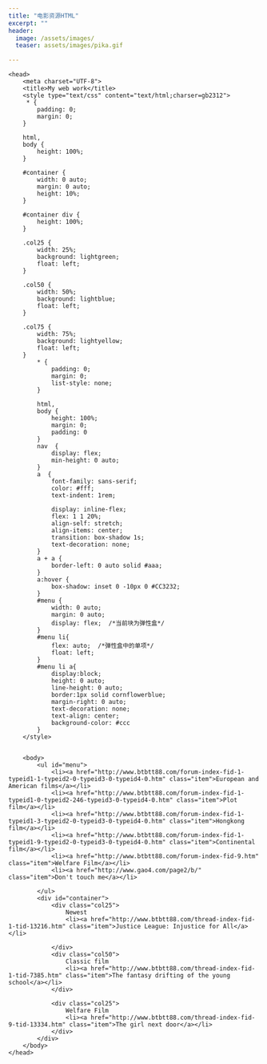 ```yaml
---
title: "电影资源HTML"
excerpt: ""
header:
  image: /assets/images/
  teaser: assets/images/pika.gif

---
```

<html lang="zh-cn">

    <head>
        <meta charset="UTF-8">
        <title>My web work</title>
        <style type="text/css" content="text/html;charser=gb2312">
		 * {
            padding: 0;
            margin: 0;
        }

        html,
        body {
            height: 100%;
        }

        #container {
            width: 0 auto;
            margin: 0 auto;
            height: 10%;
        }

        #container div {
            height: 100%;
        }

        .col25 {
            width: 25%;
            background: lightgreen;
            float: left;
        }

        .col50 {
            width: 50%;
            background: lightblue;
            float: left;
        }

        .col75 {
            width: 75%;
            background: lightyellow;
            float: left;
        }
            * {
                padding: 0;
                margin: 0;
                list-style: none;
            }
            
            html,
            body {
                height: 100%;
				margin: 0;
				padding: 0
            }
            nav  {
				display: flex;
				min-height: 0 auto;
			}
			a  {
				font-family: sans-serif;
				color: #fff;
				text-indent: 1rem;
				
				display: inline-flex;
				flex: 1 1 20%;
				align-self: stretch;
				align-items: center;
				transition: box-shadow 1s;
				text-decoration: none;
			}
			a + a {
				border-left: 0 auto solid #aaa;
			}
			a:hover {
				box-shadow: inset 0 -10px 0 #CC3232;
			}
            #menu {
                width: 0 auto;
                margin: 0 auto;
                display: flex;  /*当前块为弹性盒*/
            }
            #menu li{
                flex: auto;  /*弹性盒中的单项*/
                float: left;
            }
            #menu li a{
                display:block;
                height: 0 auto;
                line-height: 0 auto;
                border:1px solid cornflowerblue;
                margin-right: 0 auto;
                text-decoration: none;
                text-align: center;
				background-color: #ccc
            }
        </style>
    

		<body>
			<ul id="menu">
				<li><a href="http://www.btbtt88.com/forum-index-fid-1-typeid1-1-typeid2-0-typeid3-0-typeid4-0.htm" class="item">European and American films</a></li>
				<li><a href="http://www.btbtt88.com/forum-index-fid-1-typeid1-0-typeid2-246-typeid3-0-typeid4-0.htm" class="item">Plot film</a></li>
				<li><a href="http://www.btbtt88.com/forum-index-fid-1-typeid1-3-typeid2-0-typeid3-0-typeid4-0.htm" class="item">Hongkong film</a></li>
				<li><a href="http://www.btbtt88.com/forum-index-fid-1-typeid1-9-typeid2-0-typeid3-0-typeid4-0.htm" class="item">Continental film</a></li>
				<li><a href="http://www.btbtt88.com/forum-index-fid-9.htm" class="item">Welfare Film</a></li>
				<li><a href="http://www.gao4.com/page2/b/" class="item">Don't touch me</a></li>
				
			</ul>
			<div id="container">
				<div class="col25">
					Newest
					<li><a href="http://www.btbtt88.com/thread-index-fid-1-tid-13216.htm" class="item">Justice League: Injustice for All</a></li>
					
				</div>
				<div class="col50">
					Classic film
					<li><a href="http://www.btbtt88.com/thread-index-fid-1-tid-7385.htm" class="item">The fantasy drifting of the young school</a></li>
				</div>

				<div class="col25">
					Welfare Film
					<li><a href="http://www.btbtt88.com/thread-index-fid-9-tid-13334.htm" class="item">The girl next door</a></li>
				</div>
			</div>
		</body>
	</head>
</html>